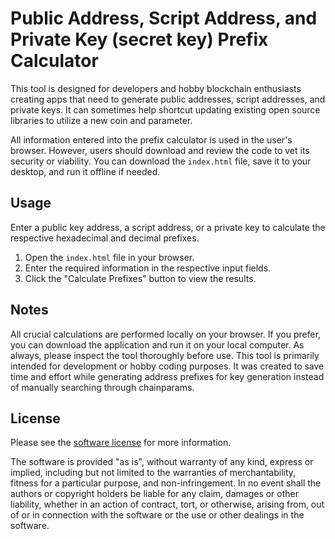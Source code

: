 # Public Address, Script Address, and Private Key (secret key) Prefix Calculator

This tool is designed for developers and hobby blockchain enthusiasts creating apps that need to generate public addresses, script addresses, and private keys. It can sometimes help shortcut updating existing open source libraries to utilize a new coin and parameter. 

All information entered into the prefix calculator is used in the user's browser. However, users should download and review the code to vet its security or viability. You can download the `index.html` file, save it to your desktop, and run it offline if needed.

## Usage

Enter a public key address, a script address, or a private key to calculate the respective hexadecimal and decimal prefixes.

1. Open the `index.html` file in your browser.
2. Enter the required information in the respective input fields.
3. Click the "Calculate Prefixes" button to view the results.

## Notes

All crucial calculations are performed locally on your browser. If you prefer, you can download the application and run it on your local computer. As always, please inspect the tool thoroughly before use. This tool is primarily intended for development or hobby coding purposes. It was created to save time and effort while generating address prefixes for key generation instead of manually searching through chainparams.

## License

Please see the [software license](LICENSE.html) for more information.

The software is provided "as is", without warranty of any kind, express or implied, including but not limited to the warranties of merchantability, fitness for a particular purpose, and non-infringement. In no event shall the authors or copyright holders be liable for any claim, damages or other liability, whether in an action of contract, tort, or otherwise, arising from, out of or in connection with the software or the use or other dealings in the software.
